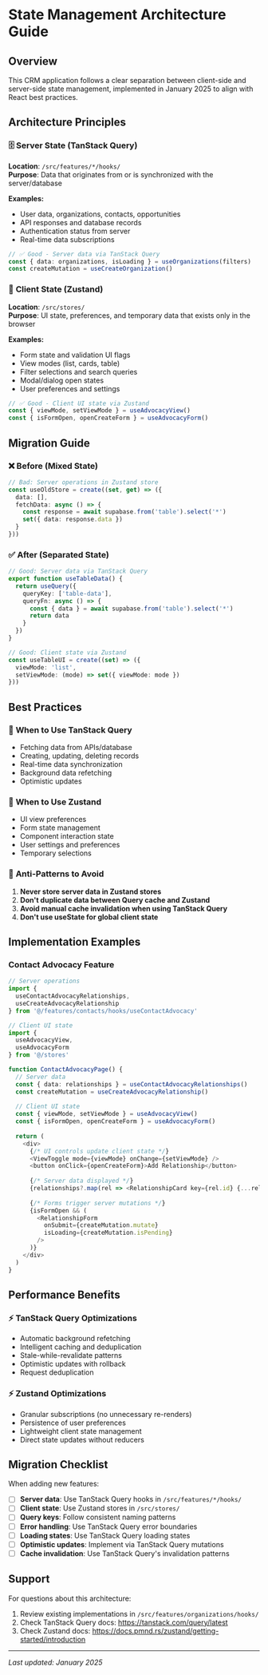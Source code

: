 # State Management Architecture Guide

## Overview

This CRM application follows a clear separation between client-side and server-side state management, implemented in January 2025 to align with React best practices.

## Architecture Principles

### 🗄️ **Server State (TanStack Query)**
**Location**: `/src/features/*/hooks/`  
**Purpose**: Data that originates from or is synchronized with the server/database

**Examples:**
- User data, organizations, contacts, opportunities
- API responses and database records
- Authentication status from server
- Real-time data subscriptions

```typescript
// ✅ Good - Server data via TanStack Query
const { data: organizations, isLoading } = useOrganizations(filters)
const createMutation = useCreateOrganization()
```

### 🎨 **Client State (Zustand)**
**Location**: `/src/stores/`  
**Purpose**: UI state, preferences, and temporary data that exists only in the browser

**Examples:**
- Form state and validation UI flags
- View modes (list, cards, table)
- Filter selections and search queries
- Modal/dialog open states
- User preferences and settings

```typescript
// ✅ Good - Client UI state via Zustand
const { viewMode, setViewMode } = useAdvocacyView()
const { isFormOpen, openCreateForm } = useAdvocacyForm()
```

## Migration Guide

### ❌ **Before (Mixed State)**
```typescript
// Bad: Server operations in Zustand store
const useOldStore = create((set, get) => ({
  data: [],
  fetchData: async () => {
    const response = await supabase.from('table').select('*')
    set({ data: response.data })
  }
}))
```

### ✅ **After (Separated State)**
```typescript
// Good: Server data via TanStack Query
export function useTableData() {
  return useQuery({
    queryKey: ['table-data'],
    queryFn: async () => {
      const { data } = await supabase.from('table').select('*')
      return data
    }
  })
}

// Good: Client state via Zustand
const useTableUI = create((set) => ({
  viewMode: 'list',
  setViewMode: (mode) => set({ viewMode: mode })
}))
```

## Best Practices

### 🎯 **When to Use TanStack Query**
- Fetching data from APIs/database
- Creating, updating, deleting records
- Real-time data synchronization
- Background data refetching
- Optimistic updates

### 🎯 **When to Use Zustand**
- UI view preferences
- Form state management
- Component interaction state
- User settings and preferences
- Temporary selections

### 🚫 **Anti-Patterns to Avoid**
1. **Never store server data in Zustand stores**
2. **Don't duplicate data between Query cache and Zustand**
3. **Avoid manual cache invalidation when using TanStack Query**
4. **Don't use useState for global client state**

## Implementation Examples

### Contact Advocacy Feature
```typescript
// Server operations
import { 
  useContactAdvocacyRelationships,
  useCreateAdvocacyRelationship 
} from '@/features/contacts/hooks/useContactAdvocacy'

// Client UI state
import { 
  useAdvocacyView, 
  useAdvocacyForm 
} from '@/stores'

function ContactAdvocacyPage() {
  // Server data
  const { data: relationships } = useContactAdvocacyRelationships()
  const createMutation = useCreateAdvocacyRelationship()
  
  // Client UI state
  const { viewMode, setViewMode } = useAdvocacyView()
  const { isFormOpen, openCreateForm } = useAdvocacyForm()
  
  return (
    <div>
      {/* UI controls update client state */}
      <ViewToggle mode={viewMode} onChange={setViewMode} />
      <button onClick={openCreateForm}>Add Relationship</button>
      
      {/* Server data displayed */}
      {relationships?.map(rel => <RelationshipCard key={rel.id} {...rel} />)}
      
      {/* Forms trigger server mutations */}
      {isFormOpen && (
        <RelationshipForm 
          onSubmit={createMutation.mutate}
          isLoading={createMutation.isPending}
        />
      )}
    </div>
  )
}
```

## Performance Benefits

### ⚡ **TanStack Query Optimizations**
- Automatic background refetching
- Intelligent caching and deduplication  
- Stale-while-revalidate patterns
- Optimistic updates with rollback
- Request deduplication

### ⚡ **Zustand Optimizations**
- Granular subscriptions (no unnecessary re-renders)
- Persistence of user preferences
- Lightweight client state management
- Direct state updates without reducers

## Migration Checklist

When adding new features:

- [ ] **Server data**: Use TanStack Query hooks in `/src/features/*/hooks/`
- [ ] **Client state**: Use Zustand stores in `/src/stores/`
- [ ] **Query keys**: Follow consistent naming patterns
- [ ] **Error handling**: Use TanStack Query error boundaries
- [ ] **Loading states**: Use TanStack Query loading states
- [ ] **Optimistic updates**: Implement via TanStack Query mutations
- [ ] **Cache invalidation**: Use TanStack Query's invalidation patterns

## Support

For questions about this architecture:
1. Review existing implementations in `/src/features/organizations/hooks/`
2. Check TanStack Query docs: https://tanstack.com/query/latest
3. Check Zustand docs: https://docs.pmnd.rs/zustand/getting-started/introduction

---
*Last updated: January 2025*